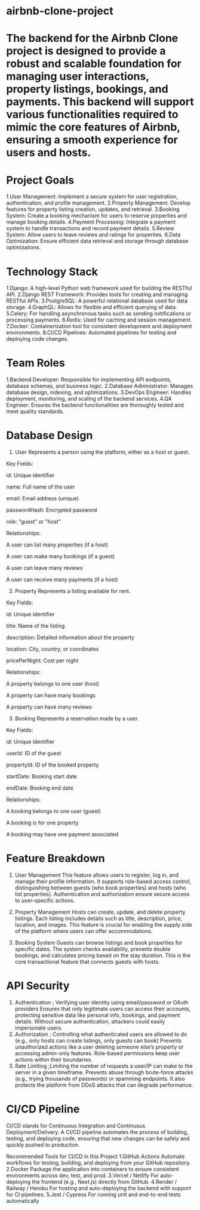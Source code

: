# airbnb-clone-project
# The backend for the Airbnb Clone project is designed to provide a robust and scalable foundation for managing user interactions, property listings, bookings, and payments. This backend will support various functionalities required to mimic the core features of Airbnb, ensuring a smooth experience for users and hosts.

# Project Goals
  1.User Management: Implement a secure system for user registration, authentication, and profile management.
  2.Property Management: Develop features for property listing creation, updates, and retrieval.
  3.Booking System: Create a booking mechanism for users to reserve properties and manage booking details.
  4.Payment Processing: Integrate a payment system to handle transactions and record payment details.
  5.Review System: Allow users to leave reviews and ratings for properties.
  6.Data Optimization: Ensure efficient data retrieval and storage through database optimizations.
# Technology Stack
  1.Django: A high-level Python web framework used for building the RESTful API.
  2.Django REST Framework: Provides tools for creating and managing RESTful APIs.
  3.PostgreSQL: A powerful relational database used for data storage.
  4.GraphQL: Allows for flexible and efficient querying of data.
  5.Celery: For handling asynchronous tasks such as sending notifications or processing payments.
  6.Redis: Used for caching and session management.
  7.Docker: Containerization tool for consistent development and deployment environments.
  8.CI/CD Pipelines: Automated pipelines for testing and deploying code changes.
# Team Roles 
   1.Backend Developer: Responsible for implementing API endpoints, database schemas, and business logic.
   2.Database Administrator: Manages database design, indexing, and optimizations.
   3.DevOps Engineer: Handles deployment, monitoring, and scaling of the backend services.
   4.QA Engineer: Ensures the backend functionalities are thoroughly tested and meet quality standards.
# Database Design 
1. User
Represents a person using the platform, either as a host or guest.

Key Fields:

id: Unique identifier

name: Full name of the user

email: Email address (unique)

passwordHash: Encrypted password

role: "guest" or "host"

Relationships:

A user can list many properties (if a host)

A user can make many bookings (if a guest)

A user can leave many reviews

A user can receive many payments (if a host)

2. Property
Represents a listing available for rent.

Key Fields:

id: Unique identifier

title: Name of the listing

description: Detailed information about the property

location: City, country, or coordinates

pricePerNight: Cost per night

Relationships:

A property belongs to one user (host)

A property can have many bookings

A property can have many reviews

3. Booking
Represents a reservation made by a user.

Key Fields:

id: Unique identifier

userId: ID of the guest

propertyId: ID of the booked property

startDate: Booking start date

endDate: Booking end date

Relationships:

A booking belongs to one user (guest)

A booking is for one property

A booking may have one payment associated
# Feature Breakdown
1. User Management
This feature allows users to register, log in, and manage their profile information. It supports role-based access control, distinguishing between guests (who book properties) and hosts (who list properties). Authentication and authorization ensure secure access to user-specific actions.

2. Property Management
Hosts can create, update, and delete property listings. Each listing includes details such as title, description, price, location, and images. This feature is crucial for enabling the supply side of the platform where users can offer accommodations.

3. Booking System
Guests can browse listings and book properties for specific dates. The system checks availability, prevents double bookings, and calculates pricing based on the stay duration. This is the core transactional feature that connects guests with hosts.

# API Security
 1. Authentication ; Verifying user identity using email/password or OAuth providers
    Ensures that only legitimate users can access their accounts, protecting sensitive data like personal info, bookings, and payment details. Without secure authentication, attackers could easily impersonate users.
 2. Authorization ; Controlling what authenticated users are allowed to do (e.g., only hosts can create listings, only guests can book)
    Prevents unauthorized actions like a user deleting someone else’s property or accessing admin-only features. Role-based permissions keep user actions within their boundaries.
 3. Rate Limiting ;Limiting the number of requests a user/IP can make to the server in a given timeframe.
    Prevents abuse through brute-force attacks (e.g., trying thousands of passwords) or spamming endpoints. It also protects the platform from DDoS attacks that can degrade performance.

# CI/CD Pipeline
CI/CD stands for Continuous Integration and Continuous Deployment/Delivery.
A CI/CD pipeline automates the process of building, testing, and deploying code, ensuring that new changes can be safely and quickly pushed to production.

 Recommended Tools for CI/CD in this Project
    1.GitHub Actions	Automate workflows for testing, building, and deploying from your GitHub repository.
    2.Docker	Package the application into containers to ensure consistent environments across dev, test, and prod.
    3.Vercel / Netlify	For auto-deploying the frontend (e.g., Next.js) directly from GitHub.
    4.Render / Railway / Heroku	For hosting and auto-deploying the backend with support for CI pipelines.
    5.Jest / Cypress	For running unit and end-to-end tests automatically
 


